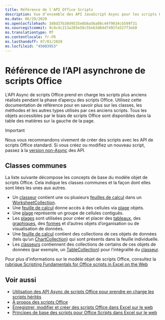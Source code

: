 ```yaml
---
title: Référence de l'API Office Scripts
description: Vue d’ensemble des API JavaScript Async pour les scripts Office.
ms.date: 06/29/2020
ms.openlocfilehash: 3d8d37b30d9535e8b6a56a08c44f9034cb599f31
ms.sourcegitcommit: 9c4c4c213a203e58c55eb3d84d7d92fa527f3eb8
ms.translationtype: MT
ms.contentlocale: fr-FR
ms.lasthandoff: 07/01/2020
ms.locfileid: "45003953"
---
```

# <a name="office-scripts-async-api-reference"></a>Référence de l’API asynchrone de scripts Office

L’API Async de scripts Office prend en charge les scripts plus anciens réalisés pendant la phase d’aperçu des scripts Office. Utilisez cette documentation de référence pour en savoir plus sur les classes, les méthodes et les autres types utilisés par ces anciens scripts. Tous les objets accessibles par le biais de scripts Office sont disponibles dans la table des matières sur la gauche de la page.

> [!IMPORTANT]
> Nous vous recommandons vivement de créer des scripts avec les API de scripts Office standard. Si vous créez ou modifiez un nouveau script, passez à la [version non-Async](?view=office-scripts) des API.

## <a name="common-classes"></a>Classes communes

La liste suivante décompose les concepts de base du modèle objet de scripts Office. Cela indique les classes communes et la façon dont elles sont liées les unes aux autres.

- Un [classeur](/javascript/api/office-scripts/excelscript/excelscript.workbook) contient une ou plusieurs [feuilles de calcul](/javascript/api/office-scripts/excelscript/excelscript.worksheet) dans un [WorksheetCollection](/javascript/api/office-scripts/excelscript/excelscript.worksheetcollection).
- Une [feuille de calcul](/javascript/api/office-scripts/excelscript/excelscript.worksheet) donne accès à des cellules via [plage](/javascript/api/office-scripts/excelscript/excelscript.range) objets.
- Une [plage](/javascript/api/office-scripts/excelscript/excelscript.range) représente un groupe de cellules contiguës.
- Les [plages](/javascript/api/office-scripts/excelscript/excelscript.range) sont utilisées pour créer et placer des [tableaux](/javascript/api/office-scripts/excelscript/excelscript.table), des [graphiques](/javascript/api/office-scripts/excelscript/excelscript.chart), des [formes](/javascript/api/office-scripts/excelscript/excelscript.shape) et d’autres objets d’organisation ou de visualisation de données.
- Une [feuille de calcul](/javascript/api/office-scripts/excelscript/excelscript.worksheet) contient des collections de ces objets de données (tels qu’un [ChartCollection](/javascript/api/office-scripts/excelscript/excelscript.chartcollection)) qui sont présents dans la feuille individuelle.
- Les [classeurs](/javascript/api/office-scripts/excelscript/excelscript.workbook) contiennent des collections de certains de ces objets de données (par exemple, un [TableCollection](/javascript/api/office-scripts/excelscript/excelscript.tablecollection)) pour l’intégralité du [classeur](/javascript/api/office-scripts/excelscript/excelscript.workbook).

Pour plus d’informations sur le modèle objet de scripts Office, consultez la [rubrique Scripting Fundamentals for Office scripts in Excel on the Web](/office/dev/scripts/develop/scripting-fundamentals)

## <a name="see-also"></a>Voir aussi

- [Utilisation des API Async de scripts Office pour prendre en charge les scripts hérités](/office/dev/scripts/develop/excel-async-model)
- [À propos des scripts Office](/office/dev/scripts/overview/excel)
- [Enregistrer, modifier et créer des scripts Office dans Excel sur le web](/office/dev/scripts/tutorials/excel-tutorial)
- [Principes de base des scripts pour Office Scripts dans Excel sur le web](/office/dev/scripts/develop/scripting-fundamentals)
